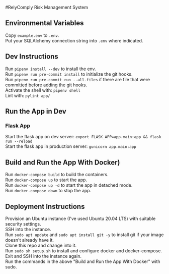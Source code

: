 #RelyComply Risk Management System
## Environmental Variables
Copy `example.env` to `.env`.  
Put your SQLAlchemy connection string into `.env` where indicated.  


## Dev Instructions
Run `pipenv install --dev` to install the env.  
Run `pipenv run pre-commit install` to initialize the git hooks.  
Run `pipenv run pre-commit run --all-files` if there are file that were committed before adding the git hooks.  
Activate the shell with: `pipenv shell`  
Lint with: `pylint app/`  

## Run the App in Dev

### Flask App
Start the flask app on dev server: `export FLASK_APP=app.main:app && flask run --reload`  
Start the flask app in production server: `gunicorn app.main:app`  

## Build and Run the App With Docker)
Run `docker-compose build` to build the containers.  
Run `docker-compose up` to start the app.  
Run `docker-compose up -d` to start the app in detached mode.  
Run `docker-compose down` to stop the app.

## Deployment Instructions
Provision an Ubuntu instance (I've used Ubuntu 20.04 LTS) with suitable security settings.  
SSH into the instance.  
Run `sudo apt update` and `sudo apt install git -y` to install git if your image doesn't already have it.  
Clone this repo and change into it.  
Run `sudo sh setup.sh` to install and configure docker and docker-compose.  
Exit and SSH into the instance again.  
Run the commands in the above "Build and Run the App With Docker" with sudo.  


